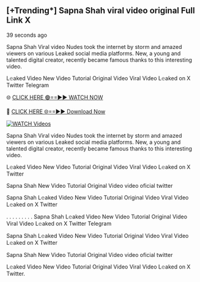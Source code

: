 ## [+Trending*] Sapna Shah viral video original Full Link X

39 seconds ago

Sapna Shah Viral video Nudes took the internet by storm and amazed viewers on various Leaked social media platforms. New, a young and talented digital creator, recently became famous thanks to this interesting video.

L𝚎aked Video New Video Tutorial Original Video Viral Video L𝚎aked on X Twitter Telegram

🌐 [CLICK HERE 🟢==►► WATCH NOW](https://new-mfoji-vido.blogspot.com/p/valovido.html)

🔴 [CLICK HERE 🌐==►► Download Now](https://new-mfoji-vido.blogspot.com/p/valovido.html)

<a href="https://new-mfoji-vido.blogspot.com/p/valovido.html" rel="nofollow"><img src="https://i.imgur.com/xaaaJFf.jpeg" alt="WATCH Videos" style="max-width: 100%;"></a>


Sapna Shah Viral video Nudes took the internet by storm and amazed viewers on various Leaked social media platforms. New, a young and talented digital creator, recently became famous thanks to this interesting video.

L𝚎aked Video New Video Tutorial Original Video Viral Video L𝚎aked on X Twitter

Sapna Shah New Video Tutorial Original Video video oficial twitter

Sapna Shah L𝚎aked Video New Video Tutorial Original Video Viral Video L𝚎aked on X Twitter

. . . . . . . . . Sapna Shah  L𝚎aked Video New Video Tutorial Original Video Viral Video L𝚎aked on X Twitter Telegram

Sapna Shah L𝚎aked Video New Video Tutorial Original Video Viral Video L𝚎aked on X Twitter

Sapna Shah New Video Tutorial Original Video video oficial twitter

L𝚎aked Video New Video Tutorial Original Video Viral Video L𝚎aked on X Twitter.